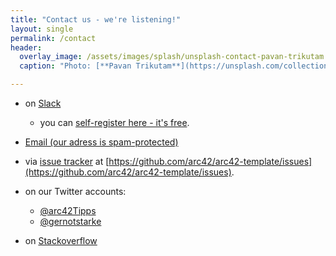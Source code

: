 ```yaml
---
title: "Contact us - we're listening!"
layout: single
permalink: /contact
header:
  overlay_image: /assets/images/splash/unsplash-contact-pavan-trikutam.jpg
  caption: "Photo: [**Pavan Trikutam**](https://unsplash.com/collections/389099/contact?photo=71CjSSB83Wo)"

---
```



* on [<i class="fa fa-fw fa-slack"></i>Slack](https://arc42.slack.com)
   * you can [self-register here - it's free](https://slackin-giwyfuegce.now.sh).

* <a href="xmxaxixlxtxo:ixnxfxox@xaxrxcx4x2x.xoxrgx" onmouseover="this.href=this.href.replace(/x/g,'');"><i class="fa fa-fw fa-envelope"></i>Email (our adress is spam-protected)</a>
   
* via [<i class="fa fa-fw fa-github"></i>issue tracker](https://github.com/arc42/arc42-template/issues) at [https://github.com/arc42/arc42-template/issues](https://github.com/arc42/arc42-template/issues).
* on our Twitter accounts:
  * [<i class="fa fa-fw fa-twitter"></i>@arc42Tipps](https://twitter.com/arc42Tipps)
  * [<i class="fa fa-fw fa-twitter"></i>@gernotstarke](https://twitter.com/gernotstarke)
* on [<i class="fa fa-fw fa-stack-overflow"></i>Stackoverflow](http://stackoverflow.com/questions/tagged/arc42)
